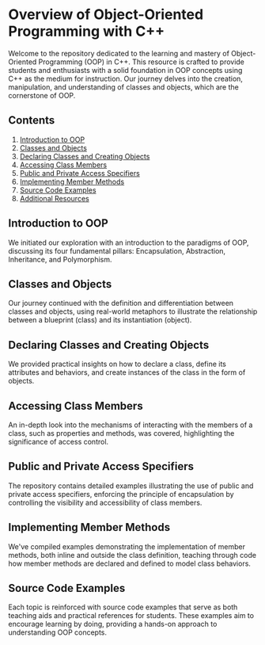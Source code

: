 # Overview of Object-Oriented Programming with C++

Welcome to the repository dedicated to the learning and mastery of Object-Oriented Programming (OOP) in C++. This resource is crafted to provide students and enthusiasts with a solid foundation in OOP concepts using C++ as the medium for instruction. Our journey delves into the creation, manipulation, and understanding of classes and objects, which are the cornerstone of OOP.

## Contents

1. [Introduction to OOP](#introduction-to-oop)
2. [Classes and Objects](#classes-and-objects)
3. [Declaring Classes and Creating Objects](#declaring-classes-and-creating-objects)
4. [Accessing Class Members](#accessing-class-members)
5. [Public and Private Access Specifiers](#public-and-private-access-specifiers)
6. [Implementing Member Methods](#implementing-member-methods)
7. [Source Code Examples](#source-code-examples)
8. [Additional Resources](#additional-resources)

## Introduction to OOP

We initiated our exploration with an introduction to the paradigms of OOP, discussing its four fundamental pillars: Encapsulation, Abstraction, Inheritance, and Polymorphism.

## Classes and Objects

Our journey continued with the definition and differentiation between classes and objects, using real-world metaphors to illustrate the relationship between a blueprint (class) and its instantiation (object).

## Declaring Classes and Creating Objects

We provided practical insights on how to declare a class, define its attributes and behaviors, and create instances of the class in the form of objects.

## Accessing Class Members

An in-depth look into the mechanisms of interacting with the members of a class, such as properties and methods, was covered, highlighting the significance of access control.

## Public and Private Access Specifiers

The repository contains detailed examples illustrating the use of public and private access specifiers, enforcing the principle of encapsulation by controlling the visibility and accessibility of class members.

## Implementing Member Methods

We've compiled examples demonstrating the implementation of member methods, both inline and outside the class definition, teaching through code how member methods are declared and defined to model class behaviors.

## Source Code Examples

Each topic is reinforced with source code examples that serve as both teaching aids and practical references for students. These examples aim to encourage learning by doing, providing a hands-on approach to understanding OOP concepts.

